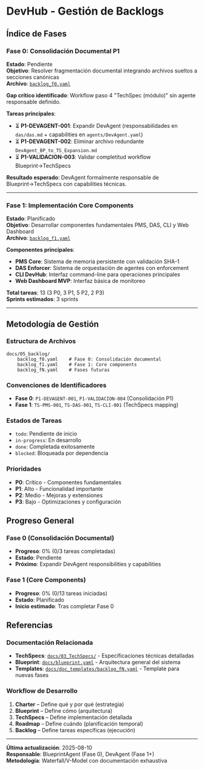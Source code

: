 # DevHub - Gestión de Backlogs

## Índice de Fases

### Fase 0: Consolidación Documental P1
**Estado**: Pendiente  
**Objetivo**: Resolver fragmentación documental integrando archivos sueltos a secciones canónicas  
**Archivo**: [`backlog_f0.yaml`](05_backlog/backlog_f0.yaml)

**Gap crítico identificado**: Workflow paso 4 "TechSpec (módulo)" sin agente responsable definido.

**Tareas principales**:
- ⏳ **P1-DEVAGENT-001**: Expandir DevAgent (responsabilidades en `das/das.md` + capabilities en `agents/DevAgent.yaml`)
- ⏳ **P1-DEVAGENT-002**: Eliminar archivo redundante `DevAgent_BP_to_TS_Expansion.md`
- ⏳ **P1-VALIDACION-003**: Validar completitud workflow Blueprint→TechSpecs

**Resultado esperado**: DevAgent formalmente responsable de Blueprint→TechSpecs con capabilities técnicas.

---

### Fase 1: Implementación Core Components
**Estado**: Planificado  
**Objetivo**: Desarrollar componentes fundamentales PMS, DAS, CLI y Web Dashboard  
**Archivo**: [`backlog_f1.yaml`](05_backlog/backlog_f1.yaml)

**Componentes principales**:
- **PMS Core**: Sistema de memoria persistente con validación SHA-1
- **DAS Enforcer**: Sistema de orquestación de agentes con enforcement
- **CLI DevHub**: Interfaz command-line para operaciones principales
- **Web Dashboard MVP**: Interfaz básica de monitoreo

**Total tareas**: 13 (3 P0, 3 P1, 5 P2, 2 P3)  
**Sprints estimados**: 3 sprints

---

## Metodología de Gestión

### Estructura de Archivos
```
docs/05_backlog/
    backlog_f0.yaml    # Fase 0: Consolidación documental
    backlog_f1.yaml    # Fase 1: Core components
    backlog_fN.yaml    # Fases futuras
```

### Convenciones de Identificadores
- **Fase 0**: `P1-DEVAGENT-001`, `P1-VALIDACION-004` (Consolidación P1)
- **Fase 1**: `TS-PMS-001`, `TS-DAS-001`, `TS-CLI-001` (TechSpecs mapping)

### Estados de Tareas
- `todo`: Pendiente de inicio
- `in-progress`: En desarrollo
- `done`: Completada exitosamente  
- `blocked`: Bloqueada por dependencia

### Prioridades
- **P0**: Crítico - Componentes fundamentales
- **P1**: Alto - Funcionalidad importante
- **P2**: Medio - Mejoras y extensiones
- **P3**: Bajo - Optimizaciones y configuración

## Progreso General

### Fase 0 (Consolidación Documental)
- **Progreso**: 0% (0/3 tareas completadas)
- **Estado**: Pendiente
- **Próximo**: Expandir DevAgent responsibilities y capabilities

### Fase 1 (Core Components)  
- **Progreso**: 0% (0/13 tareas iniciadas)
- **Estado**: Planificado
- **Inicio estimado**: Tras completar Fase 0

## Referencias

### Documentación Relacionada
- **TechSpecs**: [`docs/03_TechSpecs/`](03_TechSpecs/) - Especificaciones técnicas detalladas
- **Blueprint**: [`docs/blueprint.yaml`](blueprint.yaml) - Arquitectura general del sistema
- **Templates**: [`docs/doc_templates/backlog_fN.yaml`](doc_templates/backlog_fN.yaml) - Template para nuevas fases

### Workflow de Desarrollo
1. **Charter** – Define qué y por qué (estrategia)
2. **Blueprint** – Define cómo (arquitectura) 
3. **TechSpecs** – Define implementación detallada
4. **Roadmap** – Define cuándo (planificación temporal)
5. **Backlog** – Define tareas específicas (ejecución)

---

**Última actualización**: 2025-08-10  
**Responsable**: BlueprintAgent (Fase 0), DevAgent (Fase 1+)  
**Metodología**: Waterfall/V-Model con documentación exhaustiva